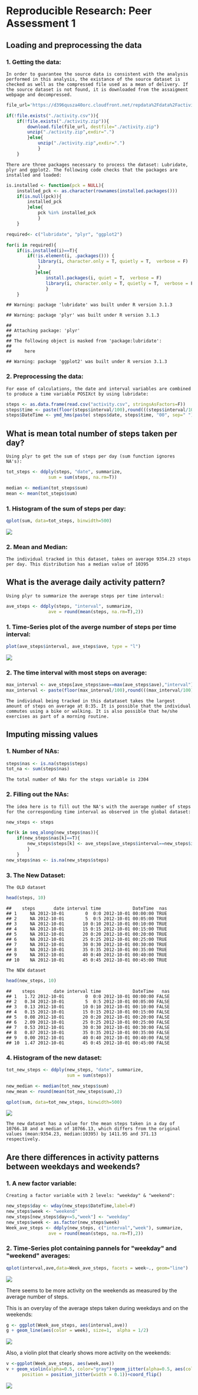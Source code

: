 # Reproducible Research: Peer Assessment 1


## Loading and preprocessing the data
### 1. Getting the data:
    In order to guarantee the source data is consistent with the analysis performed in this analysis, the existance of the source dataset is checked as well as the compressed file used as a mean of delivery. If the source dataset is not found, it is downloaded from the assaigment webpage and decompressed.
    

```r
file_url='https://d396qusza40orc.cloudfront.net/repdata%2Fdata%2Factivity.zip'

if(!file.exists("./activity.csv")){    
    if(!file.exists("./activity.zip")){    
        download.file(file_url, destfile="./activity.zip")
        unzip("./activity.zip",exdir=".")  
        }else{    
            unzip("./activity.zip",exdir=".")
            }
    }
```

    There are three packages necessary to process the dataset: Lubridate, plyr and ggplot2. The following code checks that the packages are installed and loaded:


```r
is.installed <- function(pck = NULL){  
    installed_pck <- as.character(rownames(installed.packages()))    
    if(is.null(pck)){       
        installed_pck        
        }else{           
            pck %in% installed_pck           
            }
    }

required<- c("lubridate", "plyr", "ggplot2")

for(i in required){
    if(is.installed(i)==T){       
        if(!is.element(i, .packages())) {
            library(i, character.only = T, quietly = T,  verbose = F)
            }
           }else{               
               install.packages(i, quiet = T,  verbose = F)
               library(i, character.only = T, quietly = T,  verbose = F)            
               }
    }
```

```
## Warning: package 'lubridate' was built under R version 3.1.3
```

```
## Warning: package 'plyr' was built under R version 3.1.3
```

```
## 
## Attaching package: 'plyr'
## 
## The following object is masked from 'package:lubridate':
## 
##     here
```

```
## Warning: package 'ggplot2' was built under R version 3.1.3
```

### 2. Preprocessing the data:

    For ease of calculations, the date and interval variables are combined to produce a time variable POSIXct by using lubridate:
    

```r
steps <- as.data.frame(read.csv("activity.csv", stringsAsFactors=F))
steps$time <- paste(floor(steps$interval/100),round(((steps$interval/100)-floor(steps$interval/100))*100,0),sep=":")
steps$DateTime <- ymd_hms(paste( steps$date, steps$time, "00", sep=" "))
```

## What is mean total number of steps taken per day?

    Using plyr to get the sum of steps per day (sum function ignores NA's):


```r
tot_steps <- ddply(steps, "date", summarize,
                sum = sum(steps, na.rm=T))

median <- median(tot_steps$sum)
mean <- mean(tot_steps$sum)
```

### 1. Histogram of the sum of steps per day:

```r
qplot(sum, data=tot_steps, binwidth=500)
```

![](PA1_template_files/figure-html/unnamed-chunk-5-1.png) 

### 2. Mean and Median:

    The individual tracked in this dataset, takes on average 9354.23 steps per day. This distribution has a median value of 10395

## What is the average daily activity pattern?

    Using plyr to summarize the average steps per time interval:

```r
ave_steps <- ddply(steps, "interval", summarize,
                ave = round(mean(steps, na.rm=T),2))
```

### 1. Time-Series plot of the averge number of steps per time interval: 

```r
plot(ave_steps$interval, ave_steps$ave, type = "l")
```

![](PA1_template_files/figure-html/unnamed-chunk-7-1.png) 

### 2. The time interval with most steps on average:

```r
max_interval <- ave_steps[ave_steps$ave==max(ave_steps$ave),"interval"]
max_interval <- paste(floor(max_interval/100),round(((max_interval/100)-floor(max_interval/100))*100,0), sep=":")
```

    The individual being tracked in this datataset takes the largest amount of steps on average at 8:35. It is possible that the individual commutes using a bike or walking. It is also possible that he/she exercises as part of a morning routine.

## Imputing missing values

### 1. Number of NAs:


```r
steps$nas <- is.na(steps$steps)
tot_na <- sum(steps$nas)
```
    The total number of NAs for the steps variable is 2304
    
### 2. Filling out the NAs:

    The idea here is to fill out the NA's with the average number of steps for the corresponding time interval as observed in the global dataset:

```r
new_steps <- steps

for(k in seq_along(new_steps$nas)){
    if(new_steps$nas[k]==T){
        new_steps$steps[k] <- ave_steps[ave_steps$interval==new_steps$interval[k],"ave"]
        }
    }
new_steps$nas <- is.na(new_steps$steps)
```

### 3. The New Dataset:

    The OLD dataset

```r
head(steps, 10)
```

```
##    steps       date interval time            DateTime  nas
## 1     NA 2012-10-01        0  0:0 2012-10-01 00:00:00 TRUE
## 2     NA 2012-10-01        5  0:5 2012-10-01 00:05:00 TRUE
## 3     NA 2012-10-01       10 0:10 2012-10-01 00:10:00 TRUE
## 4     NA 2012-10-01       15 0:15 2012-10-01 00:15:00 TRUE
## 5     NA 2012-10-01       20 0:20 2012-10-01 00:20:00 TRUE
## 6     NA 2012-10-01       25 0:25 2012-10-01 00:25:00 TRUE
## 7     NA 2012-10-01       30 0:30 2012-10-01 00:30:00 TRUE
## 8     NA 2012-10-01       35 0:35 2012-10-01 00:35:00 TRUE
## 9     NA 2012-10-01       40 0:40 2012-10-01 00:40:00 TRUE
## 10    NA 2012-10-01       45 0:45 2012-10-01 00:45:00 TRUE
```

    The NEW dataset

```r
head(new_steps, 10)
```

```
##    steps       date interval time            DateTime   nas
## 1   1.72 2012-10-01        0  0:0 2012-10-01 00:00:00 FALSE
## 2   0.34 2012-10-01        5  0:5 2012-10-01 00:05:00 FALSE
## 3   0.13 2012-10-01       10 0:10 2012-10-01 00:10:00 FALSE
## 4   0.15 2012-10-01       15 0:15 2012-10-01 00:15:00 FALSE
## 5   0.08 2012-10-01       20 0:20 2012-10-01 00:20:00 FALSE
## 6   2.09 2012-10-01       25 0:25 2012-10-01 00:25:00 FALSE
## 7   0.53 2012-10-01       30 0:30 2012-10-01 00:30:00 FALSE
## 8   0.87 2012-10-01       35 0:35 2012-10-01 00:35:00 FALSE
## 9   0.00 2012-10-01       40 0:40 2012-10-01 00:40:00 FALSE
## 10  1.47 2012-10-01       45 0:45 2012-10-01 00:45:00 FALSE
```

### 4. Histogram of the new dataset:

```r
tot_new_steps <- ddply(new_steps, "date", summarize,
                       sum = sum(steps))

new_median <- median(tot_new_steps$sum)
new_mean <- round(mean(tot_new_steps$sum),2)

qplot(sum, data=tot_new_steps, binwidth=500)
```

![](PA1_template_files/figure-html/unnamed-chunk-13-1.png) 

    The new dataset has a value for the mean steps taken in a day of 10766.18 and a median of 10766.13, which differs from the original values (mean:9354.23, median:10395) by 1411.95 and 371.13 respectively.
    
## Are there differences in activity patterns between weekdays and weekends?

### 1. A new factor variable:

    Creating a factor variable with 2 levels: "weekday" & "weekend":

```r
new_steps$day <- wday(new_steps$DateTime,label=F)
new_steps$week <- "weekend"
new_steps[new_steps$day<=5,"week"] <- "weekday"
new_steps$week <- as.factor(new_steps$week)
Week_ave_steps <- ddply(new_steps, c("interval","week"), summarize,
                ave = round(mean(steps, na.rm=T),2))
```

### 2. Time-Series plot containing pannels for "weekday" and "weekend" averages:

```r
qplot(interval,ave,data=Week_ave_steps, facets = week~., geom="line")
```

![](PA1_template_files/figure-html/unnamed-chunk-15-1.png) 

There seems to be more activity on the weekends as measured by the average number of steps.

This is an overylay of the average steps taken during weekdays and on the weekends:

```r
g <- ggplot(Week_ave_steps, aes(interval,ave))
g + geom_line(aes(color = week), size=1,  alpha = 1/2)
```

![](PA1_template_files/figure-html/unnamed-chunk-16-1.png) 

Also, a violin plot that clearly shows more activity on the weekends:

```r
v <-ggplot(Week_ave_steps, aes(week,ave))
v + geom_violin(alpha=0.5, color="gray")+geom_jitter(alpha=0.5, aes(color=week),
      position = position_jitter(width = 0.1))+coord_flip()
```

![](PA1_template_files/figure-html/unnamed-chunk-17-1.png) 

